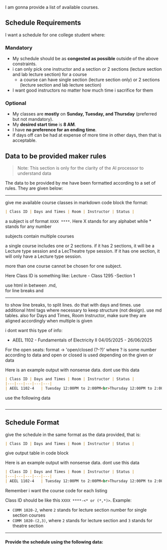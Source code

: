 I am gonna provide a list of available courses.

## Schedule Requirements

I want a schedule for one college student where:

### Mandatory

- My schedule should be as **congested as possible** outside of the above constraints.
- i can only pick one instructor and a section or 2 sections (lecture section and lab lecture section) for a course
    - a course can have single section (lecture section only) or 2 sections (lecture section and lab lecture section)
- I want good instructors no matter how much time i sacrifice for them

### Optional

- My classes are **mostly** on **Sunday, Tuesday, and Thursday** (preferred but not mandatory).
- My **desired start time** is **8 AM**.
- I have **no preference for an ending time**.
- if days off can be had at expense of more time in other days, then that is acceptable.

## Data to be provided maker rules

> Note: This section is only for the clarity of the AI processor to understand data

The data to be provided by me have been formatted according to a set of rules. They are given below:

---

give me available course classes in markdown code block the format:

```markdown
| Class ID | Days and Times | Room | Instructor | Status |
```

a subject is of format `XXXX ****`. Here X stands for any alphabet while * stands for any number

subjects contain multiple courses

a single course includes one or 2 sections. if it has 2 sections, it will be a Lecture type session and a LecTheatre type session. If it has one section, it will only have a Lecture type session.

more than one course cannot be chosen for one subject.

Here Class ID is something like: Lecture - Class 1295 -Section 1

use html in between .md, <br> for line breaks and <hr> to show line breaks, to split lines. do that with days and times. use additional html tags where necessary to keep structure (not design). use md tables. also for Days and Times,	Room	Instructor, make sure they are aligned accordingly when multiple is given

i dont want this type of info:
- AEEL 1102 - Fundamentals of Electricity II
  04/05/2025 - 26/06/2025

For the open seats: format -> 'open/closed (?-?)' where ? is some number according to data and open or closed is used depending on the given or data

Here is an example output with nonsense data. dont use this data

```markdown
| Class ID | Days and Times | Room | Instructor | Status |
|---|---|---|---|---|
| AEEL 1102-4   | Tuesday 12:00PM to 2:00PM<br>Thursday 12:00PM to 2:00PM<br>Sunday 12:00PM to 2:00PM | 05.2.35| Yoosaf Vannarath        | open (8-30)  |
```

use the following data

```random text copied by select all in a website

```

---

## Schedule Format

give the schedule in the same format as the data provided, that is:

```markdown
| Class ID | Days and Times | Room | Instructor | Status |
```

give output table in code block


Here is an example output with nonsense data. dont use this data

```markdown
| Class ID | Days and Times | Room | Instructor | Status |
|---|---|---|---|---|
| AEEL 1102-4   | Tuesday 12:00PM to 2:00PM<br>Thursday 12:00PM to 2:00PM<br>Sunday 12:00PM to 2:00PM | 05.2.35| Yoosaf Vannarath        | open (8-30)  |
```

Remember i want the course code for each listing

Class ID should be like this `XXXX ****-<* or (*,*)>`. Example:

- `COMM 1020-2`, where `2` stands for lecture section number for single section courses
- `COMM 1020-(2,3)`, where `2` stands for lecture section and `3` stands for theatre section

---

#### Provide the schedule using the following data:

